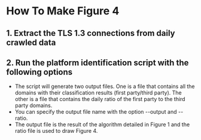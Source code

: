 # How To Make Figure 4

## 1. Extract the TLS 1.3 connections from daily crawled data

## 2. Run the platform identification script with the following options
- The script will generate two output files. One is a file that contains all the domains with their classification results (first party/third party). The other is a file that contains the daily ratio of the first party to the third party domains.
- You can specify the output file name with the option --output and --ratio.
- The output file is the result of the algorithm detailed in Figure 1 and the ratio file is used to draw Figure 4.
